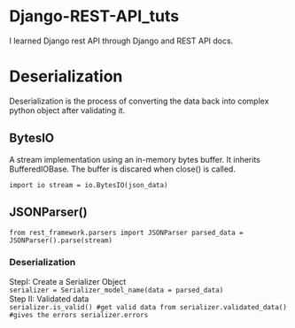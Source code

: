 # Django-REST-API_tuts
I learned Django rest API through Django and REST API docs.

# Deserialization
Deserialization is the process of converting the data back into complex python object after validating it.<br>

## BytesIO
A stream implementation using an in-memory bytes buffer. It inherits BufferedIOBase. The buffer is discared when close() is called.

`
import io
stream = io.BytesIO(json_data)
`

## JSONParser()

`
from rest_framework.parsers import JSONParser
parsed_data = JSONParser().parse(stream)
`

### Deserialization

StepI: Create a Serializer Object <br>
`
serializer = Serializer_model_name(data = parsed_data)
`<br>
Step II: Validated data 
<br>
`
serializer.is_valid()
#get valid data from
serializer.validated_data()
#gives the errors
serializer.errors
`
